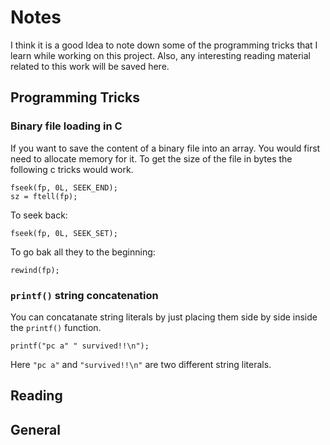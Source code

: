 # Notes

I think it is a good Idea to note down some of the programming tricks
that I learn while working on this project. Also, any interesting 
reading material related to this work will be saved here. 

## Programming Tricks

### Binary file loading in C

If you want to save the content of a binary file into an array. You would
first need to allocate memory for it. To get the size of the file in
bytes the following c tricks would work. 


    fseek(fp, 0L, SEEK_END);
    sz = ftell(fp);

To seek back:

    fseek(fp, 0L, SEEK_SET);

To go bak all they to the beginning:

    rewind(fp);

### `printf()` string concatenation

You can concatanate string literals by just placing them side by side
inside the `printf()` function. 

    printf("pc a" " survived!!\n");

Here `"pc a"` and `"survived!!\n"` are two different string literals. 

## Reading

## General


